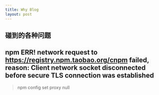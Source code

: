 ```yaml
---
title: Why Blog
layout: post
---
```


## 碰到的各种问题

## npm ERR! network request to https://registry.npm.taobao.org/cnpm failed, reason: Client network socket disconnected before secure TLS connection was established
>npm config set proxy null
 